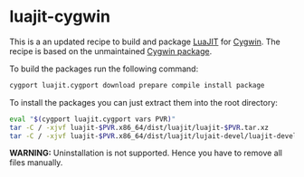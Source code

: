 # luajit-cygwin

This is a an updated recipe to build and package [LuaJIT][1] for [Cygwin][2].
The recipe is based on the unmaintained [Cygwin package][3].

To build the packages run the following command:

```sh
cygport luajit.cygport download prepare compile install package
```

To install the packages you can just extract them into the root directory:

```sh
eval "$(cygport luajit.cygport vars PVR)"
tar -C / -xjvf luajit-$PVR.x86_64/dist/luajit/luajit-$PVR.tar.xz
tar -C / -xjvf luajit-$PVR.x86_64/dist/luajit/lujait-devel/luajit-devel-$PVR.tar.xz
```

**WARNING:** Uninstallation is not supported. Hence you have to remove all
files manually.

[1]: http://luajit.org/luajit.html
[2]: http://www.cygwin.com/
[3]: https://cygwin.com/cgit/cygwin-packages/luajit/tree/?id=6a7b8824c0e10a7e954b4559af7fe10d9c87ca8f
